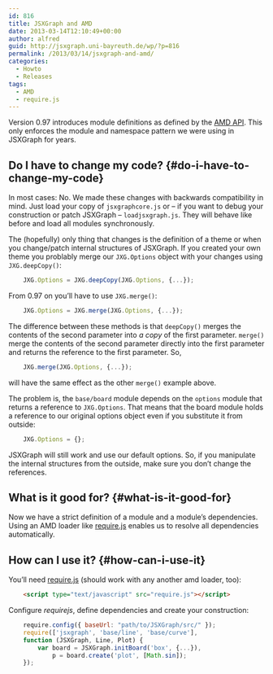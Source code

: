 ```yaml
---
id: 816
title: JSXGraph and AMD
date: 2013-03-14T12:10:49+00:00
author: alfred
guid: http://jsxgraph.uni-bayreuth.de/wp/?p=816
permalink: /2013/03/14/jsxgraph-and-amd/
categories:
  - Howto
  - Releases
tags:
  - AMD
  - require.js
---
```

Version 0.97 introduces module definitions as defined by the [AMD API](https://github.com/amdjs/amdjs-api/wiki/AMD). This only enforces the module and namespace pattern we were using in JSXGraph for years.

## Do I have to change my code? {#do-i-have-to-change-my-code}

In most cases: No. We made these changes with backwards compatibility in mind. Just load your copy of `jsxgraphcore.js` or &#8211; if you want to debug your construction or patch JSXGraph &#8211; `loadjsxgraph.js`. They will behave like before and load all modules synchronously.

The (hopefully) only thing that changes is the definition of a theme or when you change/patch internal structures of JSXGraph. If you created your own theme you problably merge our `JXG.Options` object with your changes using `JXG.deepCopy()`:

```javascript
    JXG.Options = JXG.deepCopy(JXG.Options, {...});
```

From 0.97 on you&#8217;ll have to use `JXG.merge()`:

```javascript
    JXG.Options = JXG.merge(JXG.Options, {...});
```

The difference between these methods is that `deepCopy()` merges the contents of the second parameter into _a copy_ of the first parameter. `merge()` merge the contents of the second parameter directly into the first parameter and returns the reference to the first parameter. So,

```javascript
    JXG.merge(JXG.Options, {...});
```

will have the same effect as the other `merge()` example above.

The problem is, the `base/board` module depends on the `options` module that returns a reference to `JXG.Options`. That means that the board module holds a reference to our original options object even if you substitute it from outside:

```javascript
    JXG.Options = {};
```

JSXGraph will still work and use our default options. So, if you manipulate the internal structures from the outside, make sure you don&#8217;t change the references.

## What is it good for? {#what-is-it-good-for}

Now we have a strict definition of a module and a module&#8217;s dependencies. Using an AMD loader like [require.js](http://requirejs.org/) enables us to resolve all dependencies automatically.

## How can I use it? {#how-can-i-use-it}

You&#8217;ll need [require.js](http://requirejs.org/) (should work with any another amd loader, too):

```html
    <script type="text/javascript" src="require.js"></script>
```

Configure _requirejs_, define dependencies and create your construction:

```javascript
    require.config({ baseUrl: "path/to/JSXGraph/src/" }); 
    require(['jsxgraph', 'base/line', 'base/curve'], 
    function (JSXGraph, Line, Plot) { 
        var board = JSXGraph.initBoard('box', {...}), 
            p = board.create('plot', [Math.sin]); 
    });
```